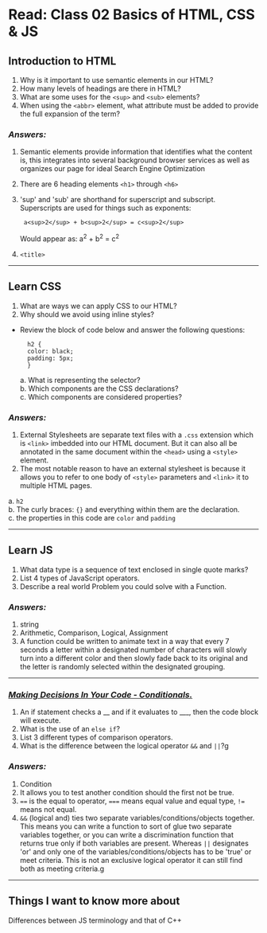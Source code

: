 # Read: Class 02 Basics of HTML, CSS & JS

## Introduction to HTML

1. Why is it important to use semantic elements in our HTML?
2. How many levels of headings are there in HTML?
3. What are some uses for the `<sup>` and `<sub>` elements?
4. When using the `<abbr>` element, what attribute must be added to provide the full expansion of the term?

### *Answers:*

1. Semantic elements provide information that identifies what the content is, this integrates into several background browser services as well as organizes our page for ideal Search Engine Optimization
2. There are 6 heading elements `<h1>` through `<h6>`
3. 'sup' and 'sub' are shorthand for superscript and subscript. Superscripts are used for things such as exponents:

        a<sup>2</sup> + b<sup>2</sup> = c<sup>2</sup>

    Would appear as: a<sup>2</sup> + b<sup>2</sup> = c<sup>2</sup>

4. `<title>`

___

## Learn CSS

1. What are ways we can apply CSS to our HTML?
2. Why should we avoid using inline styles?

* Review the block of code below and answer the following questions:<br>

        h2 { 
        color: black;
        padding: 5px;
        }

    a. What is representing the selector?<br>
    b. Which components are the CSS declarations?<br>
    c. Which components are considered properties?<br>

### *Answers:*

1. External Stylesheets are separate text files with a `.css` extension which is `<link>` imbedded into our HTML document. But it can also all be annotated in the same document within the `<head>` using a `<style>` element.
2. The most notable reason to have an external stylesheet is because it allows you to refer to one body of `<style>` parameters and `<link>` it to multiple HTML pages.

a. `h2` <br>
b. The curly braces: `{}` and everything within them are the declaration. <br>
c. the properties in this code are `color` and `padding`

___

## Learn JS

1. What data type is a sequence of text enclosed in single quote marks?
2. List 4 types of JavaScript operators.
3. Describe a real world Problem you could solve with a Function.

### *Answers:*

1. string
2. Arithmetic, Comparison, Logical, Assignment
3. A function could be written to animate text in a way that every 7 seconds a letter within a designated number of characters will slowly turn into a different color and then slowly fade back to its original and the letter is randomly selected within the designated grouping. 

___

### <u> *Making Decisions In Your Code - Conditionals.* </u>

1. An if statement checks a __ and if it evaluates to ___, then the code block will execute.
2. What is the use of an `else if`?
3. List 3 different types of comparison operators.
4. What is the difference between the logical operator `&&` and `||`?g

### *Answers:*

1. Condition
2. It allows you to test another condition should the first not be true.
3. `==` is the equal to operator, `===` means equal value and equal type, `!=` means not equal.
4. `&&` (logical and) ties two separate variables/conditions/objects together. This means you can write a function to sort of glue two separate variables together, or you can write a discrimination function that returns true only if both variables are present. Whereas `||` designates 'or' and only one of the variables/conditions/objects has to be 'true' or meet criteria. This is not an exclusive logical operator it can still find both as meeting criteria.g

___

## Things I want to know more about

Differences between JS terminology and that of C++